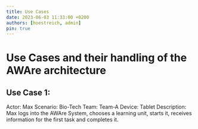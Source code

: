 ```yaml
---
title: Use Cases
date: 2023-06-03 11:33:00 +0200
authors: [hoestreich, admin]
pin: true
---
```


# Use Cases and their handling of the AWAre architecture

## Use Case 1:

Actor: Max
Scenario: Bio-Tech
Team: Team-A
Device: Tablet
Description:
Max logs into the AWAre System, chooses a learning unit, starts it, receives information for the first task and completes it.


